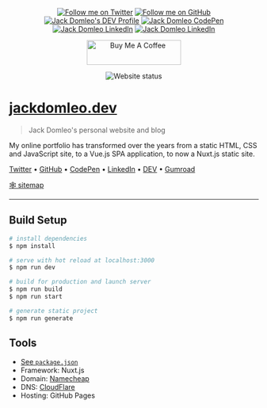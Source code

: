 <div align="center">

  [![Follow me on Twitter](https://img.shields.io/twitter/follow/jackdomleo7?style=social&logo=twitter "Follow me on Twitter")](https://twitter.com/jackdomleo7) [![Follow me on GitHub](https://img.shields.io/github/followers/jackdomleo7?style=social&logo=github&label=Follow "Follow me on GitHub")](https://github.com/jackdomleo7) [![Jack Domleo's DEV Profile](https://img.shields.io/badge/Blog%20on%20DEV.to-Follow-lightgrey?style=social&logo=dev.to)](https://dev.to/jackdomleo7)
  [![Jack Domleo CodePen](https://img.shields.io/badge/CodePen-Follow-lightgrey?style=social&logo=CodePen)](https://codepen.io/jackdomleo7) [![Jack Domleo LinkedIn](https://img.shields.io/badge/LinkedIn-Connect-blue?style=social&logo=LinkedIn)](https://linkedin.com/in/jackdomleo7) [![Jack Domleo LinkedIn](https://img.shields.io/badge/Gumroad-Follow-red?style=social&logo=gumroad)](https://gumroad.com/in/jackdomleo7)

  <a href="https://www.buymeacoffee.com/jackdomleo7" target="_blank"><img src="https://cdn.buymeacoffee.com/buttons/v2/default-orange.png" alt="Buy Me A Coffee" style="height: 50px !important;width: 190px !important;" height="50" width="190"></a>

  ![Website status](https://img.shields.io/website?down_color=red&down_message=offline&up_color=green&up_message=online&url=https%3A%2F%2Fjackdomleo.dev "Website status")

</div>

# [jackdomleo.dev](https://jackdomleo.dev)

> Jack Domleo's personal website and blog

My online portfolio has transformed over the years from a static HTML, CSS and JavaScript site, to a Vue.js SPA application, to now a Nuxt.js static site.

[Twitter](https://twitter.com/jackdomleo7 "Follow me on Twitter") &bull; [GitHub](https://github.com/jackdomleo7 "Follow me om GitHub or check out my projects") &bull; [CodePen](https://codepen.io/jackdomleo7 "Follow me on CodePen or check out my pens") &bull; [LinkedIn](https://www.linkedin.com/in/jackdomleo7 "Connect with me on LinkedIn") &bull; [DEV](https://dev.to/jackdomleo7) &bull; [Gumroad](https://gumroad.com/jackdomleo7)

[🕸 sitemap](https://jackdomleo.dev/sitemap.xml)

---

## Build Setup

```bash
# install dependencies
$ npm install

# serve with hot reload at localhost:3000
$ npm run dev

# build for production and launch server
$ npm run build
$ npm run start

# generate static project
$ npm run generate
```

## Tools

- [See `package.json`](./package.json)
- Framework: Nuxt.js
- Domain: [Namecheap](https://www.namecheap.com)
- DNS: [CloudFlare](https://www.cloudflare.com)
- Hosting: GitHub Pages
